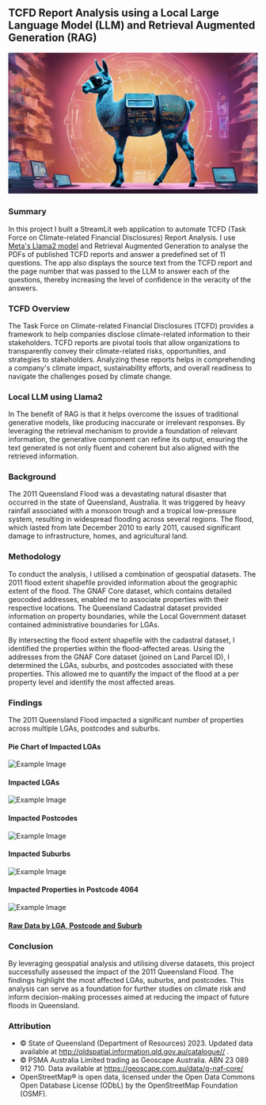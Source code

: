 ## TCFD Report Analysis using a Local Large Language Model (LLM) and Retrieval Augmented Generation (RAG)

![Example Image](./Assets/Images/llama_smart_5.jpeg)

### Summary
In this project I built a StreamLit web application to automate TCFD (Task Force on Climate-related Financial Disclosures) Report Analysis. I use [Meta's Llama2 model](https://ai.meta.com/llama/) and Retrieval Augmented Generation to analyse the PDFs of published TCFD reports and answer a predefined set of 11 questions. The app also displays the source text from the TCFD report and the page number that was passed to the LLM to answer each of the questions, thereby increasing the level of confidence in the veracity of the answers.

### TCFD Overview
The Task Force on Climate-related Financial Disclosures (TCFD) provides a framework to help companies disclose climate-related information to their stakeholders. TCFD reports are pivotal tools that allow organizations to transparently convey their climate-related risks, opportunities, and strategies to stakeholders. Analyzing these reports helps in comprehending a company's climate impact, sustainability efforts, and overall readiness to navigate the challenges posed by climate change.

### Local LLM using Llama2
In
The benefit of RAG is that it helps overcome the issues of traditional generative models, like producing inaccurate or irrelevant responses. By leveraging the retrieval mechanism to provide a foundation of relevant information, the generative component can refine its output, ensuring the text generated is not only fluent and coherent but also aligned with the retrieved information.


### Background
The 2011 Queensland Flood was a devastating natural disaster that occurred in the state of Queensland, Australia. It was triggered by heavy rainfall associated with a monsoon trough and a tropical low-pressure system, resulting in widespread flooding across several regions. The flood, which lasted from late December 2010 to early 2011, caused significant damage to infrastructure, homes, and agricultural land.

### Methodology
To conduct the analysis, I utilised a combination of geospatial datasets. The 2011 flood extent shapefile provided information about the geographic extent of the flood. The GNAF Core dataset, which contains detailed geocoded addresses, enabled me to associate properties with their respective locations. The Queensland Cadastral dataset provided information on property boundaries, while the Local Government dataset contained administrative boundaries for LGAs.

By intersecting the flood extent shapefile with the cadastral dataset, I identified the properties within the flood-affected areas. Using the addresses from the GNAF Core dataset (joined on Land Parcel ID), I determined the LGAs, suburbs, and postcodes associated with these properties. This allowed me to quantify the impact of the flood at a per property level and identify the most affected areas.

### Findings
The 2011 Queensland Flood impacted a significant number of properties across multiple LGAs, postcodes and suburbs. 

#### Pie Chart of Impacted LGAs
![Example Image](./Assets/Images/count_by_lga_pie.png)

#### Impacted LGAs
![Example Image](./Assets/Images/count_by_lga_bar.png)

#### Impacted Postcodes
![Example Image](./Assets/Images/count_by_postcode_bar.png)

#### Impacted Suburbs
![Example Image](./Assets/Images/count_by_suburb_bar.png)

#### Impacted Properties in Postcode 4064
![Example Image](./Assets/Images/map_4064.png)


#### [Raw Data by LGA, Postcode and Suburb](./Assets/Excel/lga_postcode_suburb_counts.xlsx)

### Conclusion
By leveraging geospatial analysis and utilising diverse datasets, this project successfully assessed the impact of the 2011 Queensland Flood. The findings highlight the most affected LGAs, suburbs, and postcodes. This analysis can serve as a foundation for further studies on climate risk and inform decision-making processes aimed at reducing the impact of future floods in Queensland.


### Attribution
- © State of Queensland (Department of Resources) 2023. Updated data available at http://qldspatial.information.qld.gov.au/catalogue// .
- © PSMA Australia Limited trading as Geoscape Australia. ABN 23 089 912 710. Data available at https://geoscape.com.au/data/g-naf-core/ 
- OpenStreetMap® is open data, licensed under the Open Data Commons Open Database License (ODbL) by the OpenStreetMap Foundation (OSMF).
